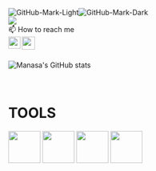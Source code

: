 ![GitHub-Mark-Light](https://user-images.githubusercontent.com/3369400/139447912-e0f43f33-6d9f-45f8-be46-2df5bbc91289.png#gh-dark-mode-only)![GitHub-Mark-Dark](https://user-images.githubusercontent.com/3369400/139448065-39a229ba-4b06-434b-bc67-616e2ed80c8f.png#gh-light-mode-only)<br>
<img src="https://readme-typing-svg.demolab.com/?lines=Hi!;I'm+Manasa+Gautam;Currently+pursuing+B.E+in+Computer+Science!;Make+your+readme+stand+out!&font=Fira%20Code&center=true&width=600&height=50&duration=300&pause=1000&color=black"><br>
📫 How to reach me   <br> 
<a href="https://www.linkedin.com/in/manasa-gautam-96b1081a1">
  <img align="left" width="24px" src="https://www.vectorlogo.zone/logos/linkedin/linkedin-icon.svg"  target="_blank"/>
</a>
<a href="mailto:welcomemanasa@gmail.com">
  <img align="left" width="26px" src="https://www.vectorlogo.zone/logos/gmail/gmail-icon.svg" />
</a>
</br></br>

![Manasa's GitHub stats](https://github-readme-stats.vercel.app/api?username=Manasa-Gautam&show_icons=true&theme=radical)

<br />
<h1 align="left">TOOLS</h1>
<p align="left"><img src="https://cdn.jsdelivr.net/gh/devicons/devicon/icons/html5/html5-original-wordmark.svg" style="height: 4rem"/>
<img src="https://cdn.jsdelivr.net/gh/devicons/devicon/icons/css3/css3-original-wordmark.svg" style="height: 4rem"/>
<img src="https://cdn.jsdelivr.net/gh/devicons/devicon/icons/javascript/javascript-plain.svg" style="height: 4rem"/>
 <img src="https://upload.wikimedia.org/wikipedia/commons/thumb/1/18/ISO_C%2B%2B_Logo.svg/1822px-ISO_C%2B%2B_Logo.svg.png" style="height: 4rem"/>
</p>


